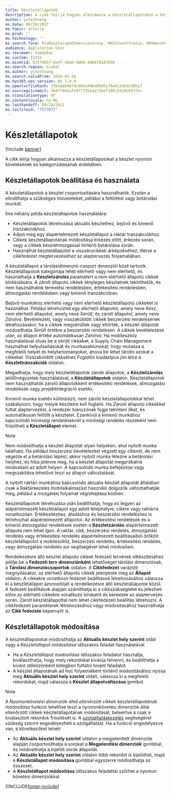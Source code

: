 ```yaml
---
title: Készletállapotok
description: A cikk leírja hogyan alkalmazza a készletállapotokat a készlet nyomon követésének és kategorizálásának érdekében.
author: yufeihuang
ms.date: 06/20/2017
ms.topic: article
ms.prod: ''
ms.technology: ''
ms.search.form: EcoResStorageDimensionGroup, WHSInventStatus, WHSWarehouseStatusChange
audience: Application User
ms.reviewer: kamaybac
ms.custom: 21331
ms.assetid: b35f495f-de4f-48a0-9d09-4d06781d7650
ms.search.region: Global
ms.author: yufeihuang
ms.search.validFrom: 2016-02-28
ms.dyn365.ops.version: AX 7.0.0
ms.openlocfilehash: f5b38ab4674c80da496e09e5179a412d6dcd85a7
ms.sourcegitcommit: 3b87f042a7e97f72b5aa73bef186c5426b937fec
ms.translationtype: HT
ms.contentlocale: hu-HU
ms.lasthandoff: 09/29/2021
ms.locfileid: "7577672"
---
```

# <a name="inventory-statuses"></a>Készletállapotok

[!include [banner](../includes/banner.md)]

A cikk leírja hogyan alkalmazza a készletállapotokat a készlet nyomon követésének és kategorizálásának érdekében.

## <a name="set-up-and-use-inventory-statuses"></a>Készletállapotok beállítása és használata

A készletállapotok a készlet csoportosítására használhatók. Ezután a elindíthatja a szükséges műveleteket, például a feltöltést vagy betárolási munkát.

Íme néhány példa készletállapotok használatára:

- Készletállapotok létrehozása aktuális készlethez, bejövő és kimenő tranzakciókhoz.
- Adjon meg egy alapértelmezett készletállapot a raktár tranzakciókhoz.
- Cikkek készletállapotának módosítása érkezés előtt, érkezés során, vagy a cikkek készletmozgással történő betárolása során.
- Használhat készletállapotot a visszárucikkek árképzéséhez, illetve a cikkfedezet megtervezéséhez az alaptervezés folyamatában.

A készletállapot a tárolásidimenzió-csoport dimenziói közé tartozik. Készletállapotok kategóriája lehet elérhető vagy nem elérhető, és használhatja a **Készletzárolás** paramétert a nem elérhető állapotú cikkek blokkolására. A zárolt állapotú cikkek tényleges készletnek tekinthetők, és nem használhatók termelési rendelésben, értékesítési rendelésben, átmozgatási rendelésben vagy kimenő tranzakcióban.

Bejövő munkához elérhető vagy nem elérhető készletállapotú cikkeket is használhat. Például létrehozhat egy elérhető állapotot, amely neve *Kész*, nem elérhető állapotot, amely neve *Sérült*, és zárolt állapotot, amely neve *Zárolva*. Bevételezett, vagy visszaküldött cikkek beszerzési rendelésének létrehozásakor, ha a cikkek megsérültek vagy eltörtek, a készlet állapotát módosíthatja *Sérült* értékre a beszerzési rendelésen. A cikkek bevételezése után, az állapot értéke automatikusan *Zárolva*. Ha mobileszköz használatával olvas be a sérült cikkeket, a Supply Chain Management használhat helyutasításokat és munkasablonokat, hogy mutassa a megfelelő helyet és helytartományokat, ahova be lehet tárolni azokat a cikkeket. Visszaküldött cikkekhez *Foglalás* kiadástpus jön létre a **Készlettranzakciók** oldalon.

Megadhatja, hogy mely készletállapotok zároló állapotok, a **Készletzárolás** jelölőnégyzetek használatával, a **Készletállapotok** oldalon. Készletállapotok nem használhatók zároló állapotokként értékesítési rendelések, átmozgatási rendelések vagy projektintegráció esetén.

Kimenő munka esetén különböző, nem zároló készletállapotokkal lehet szabályozni, hogy melyik készletre kell foglalni. Ha *Zároló* állapotú cikkekkel futtat alaptervezést, a rendszer hiányzónak fogja tekinteni őket, és automatikusan feltölti a készletet. Ezenkívül a kimenő munkához kapcsolódó minőségi rendeléseknél a minőségi rendelés részeként nem frissítheti a **Készletállapot** elemet.

> [!NOTE]
> Nem módosíthatja a készlet állapotát olyan helyeken, ahol nyitott munka található. Ha például beszerzési bevételezést végzett egy cikknél, de nem végezte el a betárolási lépést, akkor nyitott munka létezne a betárolási helyhez, és hiba jelenne meg, ha a készlet állapotát megpróbálná módosítani az adott helyen. A kapcsolódó munka befejezése vagy megszakítása lehetővé teszi az állapot változtatását.
>
> A nyitott raktári munkához kapcsolódó aktuális készlet állapotát általában csak a Raktárkezelés mobilalkalmazást használó dolgozók változtathatják meg, például a mozgatási folyamat végrehajtása közben.

Készletállapotok létrehozása után beállíthatja, hogy ez legyen az alapértelmezett készletállapot egy adott telephelyre, cikkre vagy raktárra vonatkozóan. Értékesítéshez, átadáshoz és beszerzési rendeléshez is létrehozhat alapértelmezett állapotot. Az értékesítési rendelések és a kimenő átmozgatási rendelések esetén a **Készletzárolás** alapértelmezett állapota nem lehet *Igen*. A raktár, cikk, beszerzési rendelés, átmozgatási rendelés vagy értékesítési rendelés alapértelmezett beállításaiból örökölt készletállapotot a mobileszköz, beszerzési rendelés, értékesítési rendelés, vagy átmozgatási rendelés sor segítségével lehet módosítani.

Rendelkezésre álló készlet állapotú cikkek fedezeti tervének elkészítéséhez jelölje be a **Fedezeti terv dimenziónként** lehetőséget tárolási dimenziónak, a **Tárolási dimenziócsoportok** oldalon. A **Cikkfedezet** varázsló megnyitásakor, az elérhető állapotú cikkek jelenjenek meg az **Állapot** oldalon. A cikkekre vonatkozó fedezeti beállítások létrehozásához válassza ki a készletállapot azonosítóját a rendelkezésre álló készletállapotok közül. A fedezeti beállítások alapján számíthatja ki a cikkszükségletet és jelezheti előre az elérhető cikkekre vonatkozó kínálatot és kereslete az alaptervezés során. Zárolt készletállapottal nem lehet cikkfedezeti beállítás létrehozni. A cikkfedezeti paraméterek létrehozásához vagy módosításához használhatja az **Cikk fedezete** képernyőt is.

## <a name="change-inventory-statuses"></a>Készletállapotok módosítása

A készletállapotokat módosíthatja az **Aktuális készlet hely szerint** oldal vagy a *Készletállapot módosítása* időszakos feladat használatával.

- Ha a *Készletállapot módosítása* időszakos feladatot használja, kiválaszthatja, hogy mely rekordokat kívánja felvenni, és beállíthatja a kívánt időközönként kötegben futtatni kívánt feladatot.
- A készlet állapotának ad hoc folyamatként történő módosításához nyissa meg **Aktuális készlet hely szerint** oldalt, válassza ki a megfelelő rekordokat, majd válassza a **Készlet állapotváltozása** gombot.

> [!NOTE]
> A *Nyomonkövetési dimenziók által ellenőrzött cikkek készletállapotának módosítása* funkció lehetővé teszi a nyomonkövetési dimenziók által ellenőrzött cikkek készletállapotának módosítását, beleértve a csak a kiválasztott rekordok frissítését is. A [szolgáltatáskezelés](../../fin-ops-core/fin-ops/get-started/feature-management/feature-management-overview.md) segítségével szükség szerint engedélyezheti a szolgáltatást. Ha a funkció engedélyezve van, a következőket teheti:
>
> - Az **Aktuális készlet hely szerint** oldalon a megjelenített dimenziók alapján csoportosíthatja a sorokat a **Megjelenítési dimenziók** gombbal, és módosíthatja a kijelölt sorok állapotát.
> - Az **Aktuális készlet hely szerint** oldalon több rekordot is kijelölhet, majd a **Készletállapot módosítása** gombbal egyszerre módosíthatja az összeset.
> - A **Készletállapot módosítása** időszakos feladattal szűrhet a nyomon követési dimenziókkal.


[!INCLUDE[footer-include](../../includes/footer-banner.md)]
